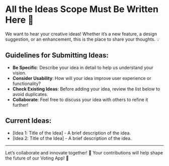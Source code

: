 # All the Ideas Scope Must Be Written Here 📝

We want to hear your creative ideas! Whether it’s a new feature, a design suggestion, or an enhancement, this is the place to share your thoughts. 💡

## Guidelines for Submitting Ideas:

- **Be Specific**: Describe your idea in detail to help us understand your vision.
- **Consider Usability**: How will your idea improve user experience or functionality?
- **Check Existing Ideas**: Before adding your idea, review the list below to avoid duplicates.
- **Collaborate**: Feel free to discuss your idea with others to refine it further!

## Current Ideas:
- [Idea 1: Title of the Idea] - A brief description of the idea.
- [Idea 2: Title of the Idea] - A brief description of the idea.

---

Let’s collaborate and innovate together! 🌟 Your contributions will help shape the future of our Voting App! 🎉
